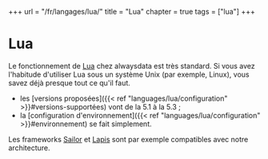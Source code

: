 +++
url = "/fr/langages/lua/"
title = "Lua"
chapter = true
tags = ["lua"]
+++

# Lua

Le fonctionnement de [Lua](https://www.lua.org/) chez alwaysdata est très standard. Si vous avez l'habitude d'utiliser Lua sous un système Unix (par exemple, Linux), vous savez déjà presque tout ce qu'il faut.

* les [versions proposées]({{< ref "languages/lua/configuration" >}}#versions-supportées) vont de la 5.1 à la 5.3 ;
* la [configuration d'environnement]({{< ref "languages/lua/configuration" >}}#environnement) se fait simplement.


Les frameworks [Sailor](https://github.com/sailorproject/sailor) et [Lapis](https://leafo.net/lapis/) sont par exemple compatibles avec notre architecture.
